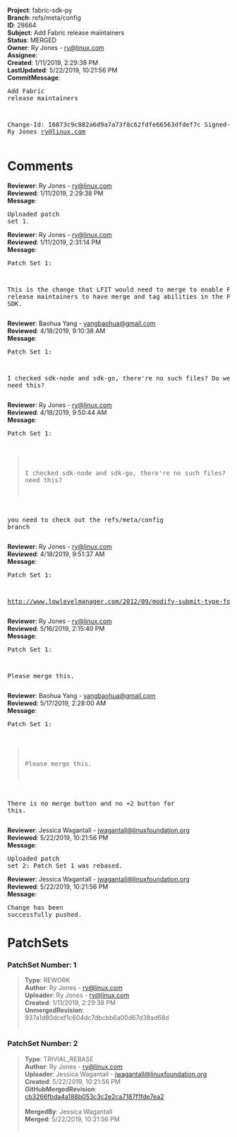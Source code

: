 <strong>Project</strong>: fabric-sdk-py<br><strong>Branch</strong>: refs/meta/config<br><strong>ID</strong>: 28664<br><strong>Subject</strong>: Add Fabric release maintainers<br><strong>Status</strong>: MERGED<br><strong>Owner</strong>: Ry Jones - ry@linux.com<br><strong>Assignee</strong>:<br><strong>Created</strong>: 1/11/2019, 2:29:38 PM<br><strong>LastUpdated</strong>: 5/22/2019, 10:21:56 PM<br><strong>CommitMessage</strong>:<br><pre>Add Fabric release maintainers

Change-Id: I6873c9c882a6d9a7a73f8c62fdfe66563dfdef7c
Signed-off-by: Ry Jones <ry@linux.com>
</pre><h1>Comments</h1><strong>Reviewer</strong>: Ry Jones - ry@linux.com<br><strong>Reviewed</strong>: 1/11/2019, 2:29:38 PM<br><strong>Message</strong>: <pre>Uploaded patch set 1.</pre><strong>Reviewer</strong>: Ry Jones - ry@linux.com<br><strong>Reviewed</strong>: 1/11/2019, 2:31:14 PM<br><strong>Message</strong>: <pre>Patch Set 1:

This is the change that LFIT would need to merge to enable Fabric release maintainers to have merge and tag abilities in the Python SDK.</pre><strong>Reviewer</strong>: Baohua Yang - yangbaohua@gmail.com<br><strong>Reviewed</strong>: 4/18/2019, 9:10:38 AM<br><strong>Message</strong>: <pre>Patch Set 1:

I checked sdk-node and sdk-go, there're no such files?
Do we still need this?</pre><strong>Reviewer</strong>: Ry Jones - ry@linux.com<br><strong>Reviewed</strong>: 4/18/2019, 9:50:44 AM<br><strong>Message</strong>: <pre>Patch Set 1:

> I checked sdk-node and sdk-go, there're no such files?
 > Do we still need this?

you need to check out the refs/meta/config branch</pre><strong>Reviewer</strong>: Ry Jones - ry@linux.com<br><strong>Reviewed</strong>: 4/18/2019, 9:51:37 AM<br><strong>Message</strong>: <pre>Patch Set 1:

http://www.lowlevelmanager.com/2012/09/modify-submit-type-for-gerrit-project.html</pre><strong>Reviewer</strong>: Ry Jones - ry@linux.com<br><strong>Reviewed</strong>: 5/16/2019, 2:15:40 PM<br><strong>Message</strong>: <pre>Patch Set 1:

Please merge this.</pre><strong>Reviewer</strong>: Baohua Yang - yangbaohua@gmail.com<br><strong>Reviewed</strong>: 5/17/2019, 2:28:00 AM<br><strong>Message</strong>: <pre>Patch Set 1:

> Please merge this.

There is no merge button and no +2 button for this.</pre><strong>Reviewer</strong>: Jessica Wagantall - jwagantall@linuxfoundation.org<br><strong>Reviewed</strong>: 5/22/2019, 10:21:56 PM<br><strong>Message</strong>: <pre>Uploaded patch set 2: Patch Set 1 was rebased.</pre><strong>Reviewer</strong>: Jessica Wagantall - jwagantall@linuxfoundation.org<br><strong>Reviewed</strong>: 5/22/2019, 10:21:56 PM<br><strong>Message</strong>: <pre>Change has been successfully pushed.</pre><h1>PatchSets</h1><h3>PatchSet Number: 1</h3><blockquote><strong>Type</strong>: REWORK<br><strong>Author</strong>: Ry Jones - ry@linux.com<br><strong>Uploader</strong>: Ry Jones - ry@linux.com<br><strong>Created</strong>: 1/11/2019, 2:29:38 PM<br><strong>UnmergedRevision</strong>: 937a1d80dcef1c604dc7dbcbb6a00d67d38ad68d<br><br></blockquote><h3>PatchSet Number: 2</h3><blockquote><strong>Type</strong>: TRIVIAL_REBASE<br><strong>Author</strong>: Ry Jones - ry@linux.com<br><strong>Uploader</strong>: Jessica Wagantall - jwagantall@linuxfoundation.org<br><strong>Created</strong>: 5/22/2019, 10:21:56 PM<br><strong>GitHubMergedRevision</strong>: [cb3266fbda4a188b053c3c2e2ca7187f1fde7ea2](https://github.com/hyperledger/fabric-sdk-py/commit/cb3266fbda4a188b053c3c2e2ca7187f1fde7ea2)<br><br><strong>MergedBy</strong>: Jessica Wagantall<br><strong>Merged</strong>: 5/22/2019, 10:21:56 PM<br><br></blockquote>
